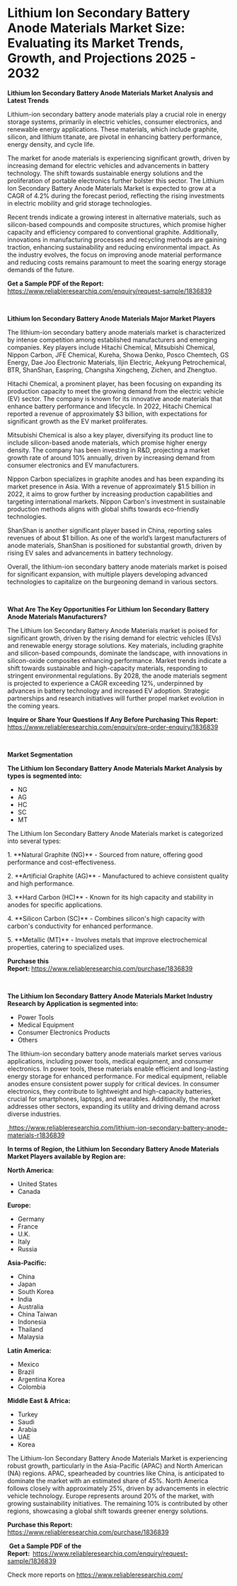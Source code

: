<p><h1>Lithium Ion Secondary Battery Anode Materials Market Size: Evaluating its Market Trends, Growth, and Projections 2025 - 2032</h1></p><p><strong>Lithium Ion Secondary Battery Anode Materials Market Analysis and Latest Trends</strong></p>
<p><p>Lithium-ion secondary battery anode materials play a crucial role in energy storage systems, primarily in electric vehicles, consumer electronics, and renewable energy applications. These materials, which include graphite, silicon, and lithium titanate, are pivotal in enhancing battery performance, energy density, and cycle life. </p><p>The market for anode materials is experiencing significant growth, driven by increasing demand for electric vehicles and advancements in battery technology. The shift towards sustainable energy solutions and the proliferation of portable electronics further bolster this sector. The Lithium Ion Secondary Battery Anode Materials Market is expected to grow at a CAGR of 4.2% during the forecast period, reflecting the rising investments in electric mobility and grid storage technologies.</p><p>Recent trends indicate a growing interest in alternative materials, such as silicon-based compounds and composite structures, which promise higher capacity and efficiency compared to conventional graphite. Additionally, innovations in manufacturing processes and recycling methods are gaining traction, enhancing sustainability and reducing environmental impact. As the industry evolves, the focus on improving anode material performance and reducing costs remains paramount to meet the soaring energy storage demands of the future.</p></p>
<p><strong>Get a Sample PDF of the Report:&nbsp;</strong> <a href="https://www.reliableresearchiq.com/enquiry/request-sample/1836839?utm_campaign=2843&utm_medium=2&utm_source=Github&utm_content=ia&utm_term=26032025&utm_id=lithium-ion-secondary-battery-anode-materials">https://www.reliableresearchiq.com/enquiry/request-sample/1836839</a></p>
<p>&nbsp;</p>
<p><strong>Lithium Ion Secondary Battery Anode Materials Major Market Players</strong></p>
<p><p>The lithium-ion secondary battery anode materials market is characterized by intense competition among established manufacturers and emerging companies. Key players include Hitachi Chemical, Mitsubishi Chemical, Nippon Carbon, JFE Chemical, Kureha, Showa Denko, Posco Chemtech, GS Energy, Dae Joo Electronic Materials, Iljin Electric, Aekyung Petrochemical, BTR, ShanShan, Easpring, Changsha Xingcheng, Zichen, and Zhengtuo.</p><p>Hitachi Chemical, a prominent player, has been focusing on expanding its production capacity to meet the growing demand from the electric vehicle (EV) sector. The company is known for its innovative anode materials that enhance battery performance and lifecycle. In 2022, Hitachi Chemical reported a revenue of approximately $3 billion, with expectations for significant growth as the EV market proliferates.</p><p>Mitsubishi Chemical is also a key player, diversifying its product line to include silicon-based anode materials, which promise higher energy density. The company has been investing in R&D, projecting a market growth rate of around 10% annually, driven by increasing demand from consumer electronics and EV manufacturers.</p><p>Nippon Carbon specializes in graphite anodes and has been expanding its market presence in Asia. With a revenue of approximately $1.5 billion in 2022, it aims to grow further by increasing production capabilities and targeting international markets. Nippon Carbon's investment in sustainable production methods aligns with global shifts towards eco-friendly technologies.</p><p>ShanShan is another significant player based in China, reporting sales revenues of about $1 billion. As one of the world’s largest manufacturers of anode materials, ShanShan is positioned for substantial growth, driven by rising EV sales and advancements in battery technology.</p><p>Overall, the lithium-ion secondary battery anode materials market is poised for significant expansion, with multiple players developing advanced technologies to capitalize on the burgeoning demand in various sectors.</p></p>
<p>&nbsp;</p>
<p><strong>What Are The Key Opportunities For Lithium Ion Secondary Battery Anode Materials Manufacturers?</strong></p>
<p><p>The Lithium Ion Secondary Battery Anode Materials market is poised for significant growth, driven by the rising demand for electric vehicles (EVs) and renewable energy storage solutions. Key materials, including graphite and silicon-based compounds, dominate the landscape, with innovations in silicon-oxide composites enhancing performance. Market trends indicate a shift towards sustainable and high-capacity materials, responding to stringent environmental regulations. By 2028, the anode materials segment is projected to experience a CAGR exceeding 12%, underpinned by advances in battery technology and increased EV adoption. Strategic partnerships and research initiatives will further propel market evolution in the coming years.</p></p>
<p><strong>Inquire or Share Your Questions If Any Before Purchasing This Report:</strong> <a href="https://www.reliableresearchiq.com/enquiry/pre-order-enquiry/1836839?utm_campaign=2843&utm_medium=2&utm_source=Github&utm_content=ia&utm_term=26032025&utm_id=lithium-ion-secondary-battery-anode-materials">https://www.reliableresearchiq.com/enquiry/pre-order-enquiry/1836839</a></p>
<p>&nbsp;</p>
<p><strong>Market Segmentation</strong></p>
<p><strong>The Lithium Ion Secondary Battery Anode Materials Market Analysis by types is segmented into:</strong></p>
<p><ul><li>NG</li><li>AG</li><li>HC</li><li>SC</li><li>MT</li></ul></p>
<p><p>The Lithium Ion Secondary Battery Anode Materials market is categorized into several types: </p><p>1. **Natural Graphite (NG)** - Sourced from nature, offering good performance and cost-effectiveness.</p><p>2. **Artificial Graphite (AG)** - Manufactured to achieve consistent quality and high performance.</p><p>3. **Hard Carbon (HC)** - Known for its high capacity and stability in anodes for specific applications.</p><p>4. **Silicon Carbon (SC)** - Combines silicon's high capacity with carbon's conductivity for enhanced performance.</p><p>5. **Metallic (MT)** - Involves metals that improve electrochemical properties, catering to specialized uses.</p></p>
<p><strong>Purchase this Report:&nbsp;</strong><a href="https://www.reliableresearchiq.com/purchase/1836839?utm_campaign=2843&utm_medium=2&utm_source=Github&utm_content=ia&utm_term=26032025&utm_id=lithium-ion-secondary-battery-anode-materials">https://www.reliableresearchiq.com/purchase/1836839</a></p>
<p>&nbsp;</p>
<p><strong>The Lithium Ion Secondary Battery Anode Materials Market Industry Research by Application is segmented into:</strong></p>
<p><ul><li>Power Tools</li><li>Medical Equipment</li><li>Consumer Electronics Products</li><li>Others</li></ul></p>
<p><p>The lithium-ion secondary battery anode materials market serves various applications, including power tools, medical equipment, and consumer electronics. In power tools, these materials enable efficient and long-lasting energy storage for enhanced performance. For medical equipment, reliable anodes ensure consistent power supply for critical devices. In consumer electronics, they contribute to lightweight and high-capacity batteries, crucial for smartphones, laptops, and wearables. Additionally, the market addresses other sectors, expanding its utility and driving demand across diverse industries.</p></p>
<p><a href="https://www.reliableresearchiq.com/lithium-ion-secondary-battery-anode-materials-r1836839?utm_campaign=2843&utm_medium=2&utm_source=Github&utm_content=ia&utm_term=26032025&utm_id=lithium-ion-secondary-battery-anode-materials">&nbsp;https://www.reliableresearchiq.com/lithium-ion-secondary-battery-anode-materials-r1836839</a></p>
<p><strong>In terms of Region, the Lithium Ion Secondary Battery Anode Materials Market Players available by Region are:</strong></p>
<p>
    <p> <strong> North America: </strong>
        <ul>
            <li>United States</li>
            <li>Canada</li>
        </ul>
        </p> 
    <p> <strong> Europe: </strong>
        <ul>
            <li>Germany</li>
            <li>France</li>
            <li>U.K.</li>
            <li>Italy</li>
            <li>Russia</li>
        </ul>
        </p> 
    <p> <strong> Asia-Pacific: </strong>
        <ul>
            <li>China</li>
            <li>Japan</li>
            <li>South Korea</li>
            <li>India</li>
            <li>Australia</li>
            <li>China Taiwan</li>
            <li>Indonesia</li>
            <li>Thailand</li>
            <li>Malaysia</li>
        </ul>
        </p> 
    <p> <strong> Latin America: </strong>
        <ul>
            <li>Mexico</li>
            <li>Brazil</li>
            <li>Argentina Korea</li>
            <li>Colombia</li>
        </ul>
        </p> 
    <p> <strong> Middle East & Africa: </strong>
        <ul>
            <li>Turkey</li>
            <li>Saudi</li>
            <li>Arabia</li>
            <li>UAE</li>
            <li>Korea</li>
        </ul>
    </p>
    </p>
<p><p>The Lithium-Ion Secondary Battery Anode Materials Market is experiencing robust growth, particularly in the Asia-Pacific (APAC) and North American (NA) regions. APAC, spearheaded by countries like China, is anticipated to dominate the market with an estimated share of 45%. North America follows closely with approximately 25%, driven by advancements in electric vehicle technology. Europe represents around 20% of the market, with growing sustainability initiatives. The remaining 10% is contributed by other regions, showcasing a global shift towards greener energy solutions.</p></p>
<p><strong>Purchase this Report: </strong><a href="https://www.reliableresearchiq.com/purchase/1836839?utm_campaign=2843&utm_medium=2&utm_source=Github&utm_content=ia&utm_term=26032025&utm_id=lithium-ion-secondary-battery-anode-materials">https://www.reliableresearchiq.com/purchase/1836839</a></p>
<p>&nbsp;<strong>Get a Sample PDF of the Report:&nbsp;&nbsp;</strong><a href="https://www.reliableresearchiq.com/enquiry/request-sample/1836839?utm_campaign=2843&utm_medium=2&utm_source=Github&utm_content=ia&utm_term=26032025&utm_id=lithium-ion-secondary-battery-anode-materials">https://www.reliableresearchiq.com/enquiry/request-sample/1836839</a></p>
<p><strong></strong></p>
<p>Check more reports on <a href="https://www.reliableresearchiq.com/?utm_campaign=2843&utm_medium=2&utm_source=Github&utm_content=ia&utm_term=26032025&utm_id=lithium-ion-secondary-battery-anode-materials">https://www.reliableresearchiq.com/</a></p>
